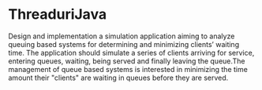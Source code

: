 # ThreaduriJava
Design and implementation a simulation application aiming to analyze queuing based systems for determining and minimizing clients’ waiting time.
The application should simulate a series of clients arriving for service, entering queues, waiting, being served and finally leaving the queue.The management of queue based
systems is interested in minimizing the time amount their "clients" are waiting in queues before they are served.

